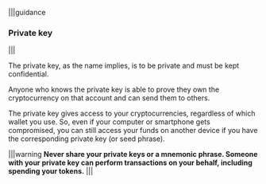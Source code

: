 |||guidance
### Private key

|||


The private key, as the name implies, is to be private and must be kept confidential.

Anyone who knows the private key is able to prove they own the cryptocurrency on that account and can send them to others.

The private key gives access to your cryptocurrencies, regardless of which wallet you use. So, even if your computer or smartphone gets compromised, you can still access your funds on another device if you have the corresponding private key (or seed phrase).


|||warning
**Never share your private keys or a mnemonic phrase. Someone with your private key can perform transactions on your behalf, including spending your tokens.**
|||


